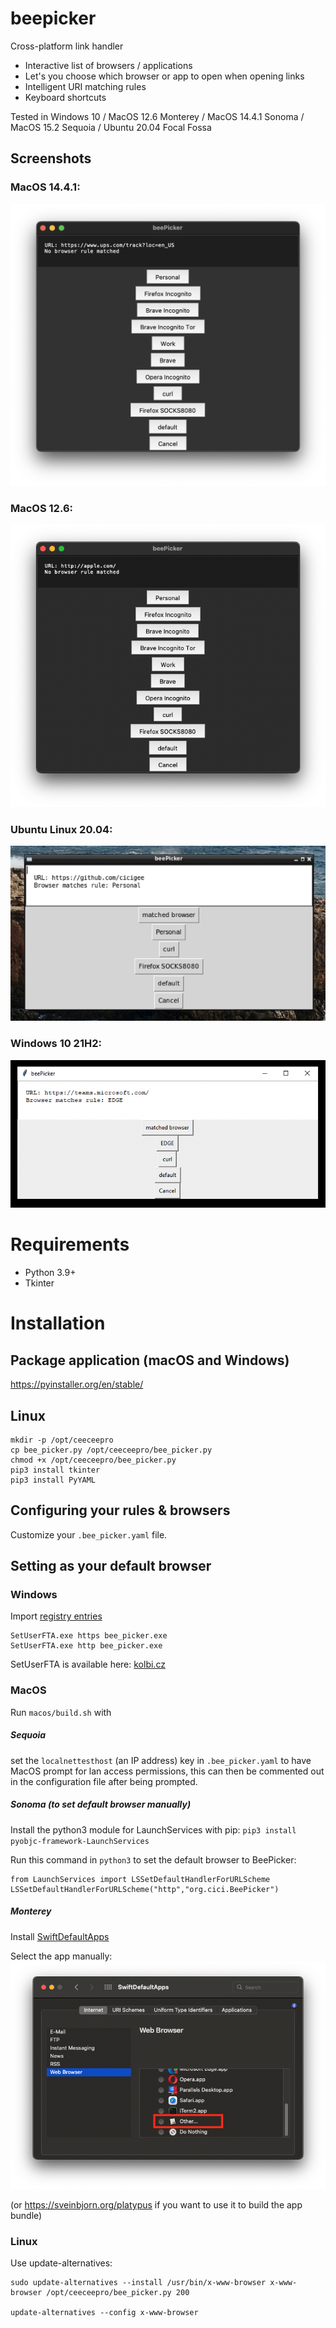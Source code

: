 # beepicker
Cross-platform link handler

- Interactive list of browsers / applications
- Let's you choose which browser or app to open when opening links
- Intelligent URI matching rules
- Keyboard shortcuts

Tested in Windows 10 / MacOS 12.6 Monterey / MacOS 14.4.1 Sonoma / MacOS 15.2 Sequoia / Ubuntu 20.04 Focal Fossa

## Screenshots

### MacOS 14.4.1:

![image](screenshot_macos14.png)

### MacOS 12.6:

![image](screenshot_macos12.png)

### Ubuntu Linux 20.04:

![image](screenshot_linux.png)

### Windows 10 21H2:

![image](screenshot_windows.png)


# Requirements
- Python 3.9+
- Tkinter

# Installation

## Package application (macOS and Windows)

https://pyinstaller.org/en/stable/

## Linux
```
mkdir -p /opt/ceeceepro
cp bee_picker.py /opt/ceeceepro/bee_picker.py
chmod +x /opt/ceeceepro/bee_picker.py
pip3 install tkinter
pip3 install PyYAML
```

## Configuring your rules & browsers

Customize your `.bee_picker.yaml` file.

## Setting as your default browser

### Windows
Import [registry entries](/windows/app_registration.reg)

```
SetUserFTA.exe https bee_picker.exe
SetUserFTA.exe http bee_picker.exe
```

SetUserFTA is available here: [kolbi.cz](https://kolbi.cz/blog/2017/10/25/setuserfta-userchoice-hash-defeated-set-file-type-associations-per-user/)

### MacOS

Run `macos/build.sh` with

##### Sequoia

set the `localnettesthost` (an IP address) key in `.bee_picker.yaml` to have MacOS prompt for lan access permissions, this can then be commented out in the configuration file after being prompted.

##### Sonoma (to set default browser manually)

Install the python3 module for LaunchServices with pip:
`pip3 install pyobjc-framework-LaunchServices`

Run this command in `python3` to set the default browser to BeePicker:
```
from LaunchServices import LSSetDefaultHandlerForURLScheme
LSSetDefaultHandlerForURLScheme("http","org.cici.BeePicker")
```

##### Monterey

Install [SwiftDefaultApps](https://github.com/Lord-Kamina/SwiftDefaultApps)

Select the app manually:
![image](screenshot_swiftdefaultapps.png)

(or https://sveinbjorn.org/platypus if you want to use it to build the app bundle)

### Linux
Use update-alternatives:

```
sudo update-alternatives --install /usr/bin/x-www-browser x-www-browser /opt/ceeceepro/bee_picker.py 200

update-alternatives --config x-www-browser
```

